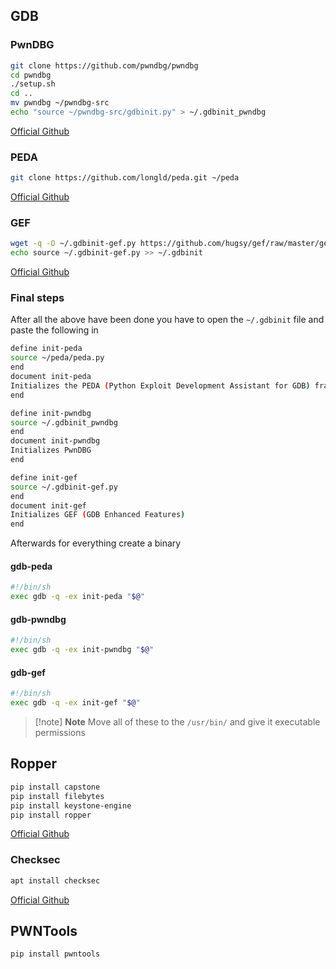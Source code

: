 
## GDB

### PwnDBG

```sh
git clone https://github.com/pwndbg/pwndbg
cd pwndbg
./setup.sh
cd ..
mv pwndbg ~/pwndbg-src
echo "source ~/pwndbg-src/gdbinit.py" > ~/.gdbinit_pwndbg
```

[Official Github](https://github.com/pwndbg/pwndbg)

### PEDA

```sh
git clone https://github.com/longld/peda.git ~/peda
```

[Official Github](https://github.com/longld/peda)

### GEF

```sh
wget -q -O ~/.gdbinit-gef.py https://github.com/hugsy/gef/raw/master/gef.py
echo source ~/.gdbinit-gef.py >> ~/.gdbinit
```

[Official Github](https://github.com/hugsy/gef)

### Final steps

After all the above have been done you have to open the `~/.gdbinit` file and paste the following in

```sh
define init-peda
source ~/peda/peda.py
end
document init-peda
Initializes the PEDA (Python Exploit Development Assistant for GDB) framework
end

define init-pwndbg
source ~/.gdbinit_pwndbg
end
document init-pwndbg
Initializes PwnDBG
end

define init-gef
source ~/.gdbinit-gef.py
end
document init-gef
Initializes GEF (GDB Enhanced Features)
end
```

Afterwards for everything create a binary

#### gdb-peda

```sh
#!/bin/sh
exec gdb -q -ex init-peda "$@"
```

#### gdb-pwndbg

```sh
#!/bin/sh
exec gdb -q -ex init-pwndbg "$@"
```

#### gdb-gef

```sh
#!/bin/sh
exec gdb -q -ex init-gef "$@"
```

> [!note] **Note**
> Move all of these to the `/usr/bin/` and give it executable permissions



## Ropper

```sh
pip install capstone
pip install filebytes
pip install keystone-engine
pip install ropper
```

[Official Github](https://github.com/sashs/Ropper)

### Checksec

```sh
apt install checksec
```

[Official Github](https://github.com/slimm609/checksec.sh)

## PWNTools

```sh
pip install pwntools
```